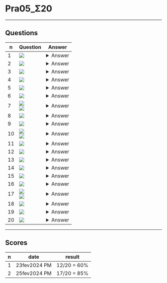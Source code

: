 # Pra05_Σ20

---

## Questions
|n|Question|Answer|
|-|--------|------|
|1|<img src="https://i.imgur.com/aqCY7cL.png">|<details><summary>Answer</summary><img src="https://i.imgur.com/BvvNcrw.png"></details>|
|2|<img src="https://i.imgur.com/Y8veLS2.png">|<details><summary>Answer</summary><img src="https://i.imgur.com/ICSPeBA.png"></details>|
|3|<img src="https://i.imgur.com/E4ocirY.png">|<details><summary>Answer</summary><img src="https://i.imgur.com/3SSs9N9.png"></details>|
|4|<img src="https://i.imgur.com/7FPTZtt.png">|<details><summary>Answer</summary><img src="https://i.imgur.com/0dz3sLh.png"><br/>This would assign the role of Network Contributor on RG1 to Admin1 for both tasks. This role likely grants sufficient permissions to manage networking resources within the resource group RG1, which includes both LB1 and LB2, without granting own</details>|
|5|<img src="https://i.imgur.com/IfaB9ZH.png">|<details><summary>Answer</summary><img src="https://i.imgur.com/0sAa2Zf.png"></details>|
|6|<img src="https://i.imgur.com/haGW5qo.png">|<details><summary>Answer</summary><img src="https://i.imgur.com/p5e93XV.png"><br/><img src="https://i.imgur.com/BQR1Uz7.png"></details>|
|7|<img src="https://i.imgur.com/LJIOOBz.png"><br/><img src="https://i.imgur.com/LiEB070.png">|<details><summary>Answer</summary><img src="https://i.imgur.com/PBWN0Nx.png"></details>|
|8|<img src="https://i.imgur.com/InqOvn1.png">|<details><summary>Answer</summary><img src="https://i.imgur.com/slatQcy.png"></details>|
|9|<img src="https://i.imgur.com/aQ8GHsp.png">|<details><summary>Answer</summary><img src="https://i.imgur.com/3tEUt15.png"></details>|
|10|<img src="https://i.imgur.com/ZfvmrqX.png"><br/><img src="https://i.imgur.com/o62Cldo.png">|<details><summary>Answer</summary><img src="https://i.imgur.com/oc5rsMP.png"></details>|
|11|<img src="https://i.imgur.com/0jIT3qc.png">|<details><summary>Answer</summary><img src="https://i.imgur.com/UQH7srd.png"></details>|
|12|<img src="https://i.imgur.com/z7T9gtt.png">|<details><summary>Answer</summary><img src="https://i.imgur.com/FHglLaQ.png"></details>|
|13|<img src="https://i.imgur.com/E2lROhf.png">|<details><summary>Answer</summary><img src="https://i.imgur.com/HUBopZz.png"></details>|
|14|<img src="https://i.imgur.com/5rywfgK.png">|<details><summary>Answer</summary><img src="https://i.imgur.com/vfdHClA.png"></details>|
|15|<img src="https://i.imgur.com/4x7UK56.png">|<details><summary>Answer</summary><img src="https://i.imgur.com/MCuMChH.png"></details>|
|16|<img src="https://i.imgur.com/AtiQjOr.png">|<details><summary>Answer</summary><img src="https://i.imgur.com/dcutNvc.png"></details>|
|17|<img src="https://i.imgur.com/KykY1fq.png"><br/><img src="https://i.imgur.com/lHsLzwp.png">|<details><summary>Answer</summary><img src="https://i.imgur.com/T7B823T.png"></details>|
|18|<img src="https://i.imgur.com/TfMmRcU.png">|<details><summary>Answer</summary><img src="https://i.imgur.com/fk6vsO3.png"></details>|
|19|<img src="https://i.imgur.com/1qBWqBc.png">|<details><summary>Answer</summary><img src="https://i.imgur.com/0SIRL74.png"></details>|
|20|<img src="https://i.imgur.com/kXRcmOV.png">|<details><summary>Answer</summary><img src="https://i.imgur.com/AZFOzRp.png"></details>|

---

## Scores
|n|date|result|
|-|----|------|
|1|23fev2024 PM|12/20 = 60%|
|2|25fev2024 PM|17/20 = 85%|
